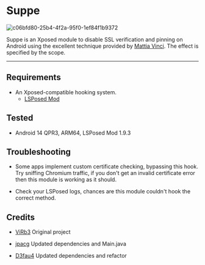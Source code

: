 # Suppe
![c06bfd80-25b4-4f2a-95f0-1ef84f1b9372](https://github.com/chaoscalm/Suppe/assets/7214961/30162b95-2836-4b2d-bd40-fd8d7969556c)


Suppe is an Xposed module to disable SSL verification and pinning on Android using the excellent technique provided by [Mattia Vinci](https://codeshare.frida.re/@sowdust/universal-android-ssl-pinning-bypass-2/). The effect is specified by the scope.

---

## Requirements
* An Xposed-compatible hooking system. 
    * [LSPosed Mod](https://github.com/mywalkb/LSPosed_mod) 

## Tested
* Android 14 QPR3, ARM64, LSPosed Mod 1.9.3

## Troubleshooting
* Some apps implement custom certificate checking, bypassing this hook. Try sniffing Chromium traffic, if you don't get an invalid certificate error then this module is working as it should.

* Check your LSPosed logs, chances are this module couldn't hook the correct method.

## Credits
* [ViRb3](https://github.com/ViRb3/TrustMeAlready) Original project
  
* [jpacg](https://github.com/jpacg/TrustMeAlready) Updated dependencies and Main.java
  
* [D3fau4](https://github.com/D3fau4/TrustMeAlready) Updated dependencies and refactor
